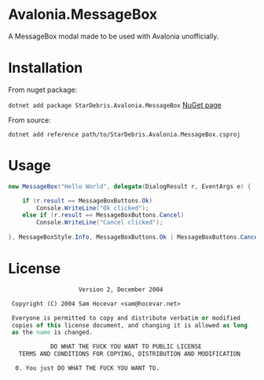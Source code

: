 # Avalonia.MessageBox
A MessageBox modal made to be used with Avalonia unofficially.

# Installation
From nuget package:

`dotnet add package StarDebris.Avalonia.MessageBox`
[NuGet page](https://www.nuget.org/packages/StarDebris.Avalonia.MessageBox/)

From source:

`dotnet add reference path/to/StarDebris.Avalonia.MessageBox.csproj`


# Usage

```csharp
new MessageBox("Hello World", delegate(DialogResult r, EventArgs e) {

    if (r.result == MessageBoxButtons.Ok)
        Console.WriteLine("Ok clicked");
    else if (r.result == MessageBoxButtons.Cancel)
        Console.WriteLine("Cancel clicked");
        
}, MessageBoxStyle.Info, MessageBoxButtons.Ok | MessageBoxButtons.Cancel).Show();

```

# License
```        DO WHAT THE FUCK YOU WANT TO PUBLIC LICENSE 
                    Version 2, December 2004 

 Copyright (C) 2004 Sam Hocevar <sam@hocevar.net> 

 Everyone is permitted to copy and distribute verbatim or modified 
 copies of this license document, and changing it is allowed as long 
 as the name is changed. 

            DO WHAT THE FUCK YOU WANT TO PUBLIC LICENSE 
   TERMS AND CONDITIONS FOR COPYING, DISTRIBUTION AND MODIFICATION 

  0. You just DO WHAT THE FUCK YOU WANT TO.
  ```
